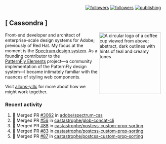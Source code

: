 <p align="right"><a rel="me" href="https://front-end.social/@castastrophe">
    <img alt="followers" title="Follow me on Mastodon" src="https://img.shields.io/mastodon/follow/109297102751309835?domain=https%3A%2F%2Ffront-end.social&label=Follow&logo=mastodon&logoColor=white&style=for-the-badge&labelColor=008080&color=006969"/></a>
  <a href="https://codepen.io/castastrophe/">
    <img alt="followers" title="Follow me on CodePen" src="https://img.shields.io/badge/23-1?color=640464&labelColor=7c007c&style=for-the-badge&logo=codepen&label=Follow"/></a>
<a href="https://castastrophe.medium.com/">
    <img alt="publishing" title="View articles on Medium" src="https://img.shields.io/badge/107-1?color=666&labelColor=444&label=subscribe&logo=medium&logoColor=white&style=for-the-badge"/></a>
</p>

## [&nbsp;Cassondra&nbsp;]

<img align="right" src="https://github-production-user-asset-6210df.s3.amazonaws.com/1840295/253016758-ba468774-1cd3-42c2-8f43-947b5eeb5edf.png" height="200" alt="A circular logo of a coffee cup viewed from above; abstract, dark outlines with hints of teal and creamy tones">

Front-end developer and architect of enterprise-scale design systems for Adobe; previously of Red Hat. My focus at the moment is the [Spectrum design system](https://github.com/adobe/spectrum-css). As a founding contributor to the [PatternFly&nbsp;Elements](https://github.com/patternfly/patternfly-elements) project&mdash;a community implementation of the PatternFly design system&mdash;I became intimately familiar with the nuances of styling web components.

Visit [allons-y.llc](http://allons-y.llc/) for more about how we might work together.

### Recent activity

<!--START_SECTION:activity-->
1. 🎉 Merged PR [#3062](https://github.com/adobe/spectrum-css/pull/3062) in [adobe/spectrum-css](https://github.com/adobe/spectrum-css)
2. 🎉 Merged PR [#56](https://github.com/castastrophe/glob-concat-cli/pull/56) in [castastrophe/glob-concat-cli](https://github.com/castastrophe/glob-concat-cli)
3. 🎉 Merged PR [#88](https://github.com/castastrophe/postcss-custom-prop-sorting/pull/88) in [castastrophe/postcss-custom-prop-sorting](https://github.com/castastrophe/postcss-custom-prop-sorting)
4. 🎉 Merged PR [#83](https://github.com/castastrophe/postcss-custom-prop-sorting/pull/83) in [castastrophe/postcss-custom-prop-sorting](https://github.com/castastrophe/postcss-custom-prop-sorting)
5. 🎉 Merged PR [#87](https://github.com/castastrophe/postcss-custom-prop-sorting/pull/87) in [castastrophe/postcss-custom-prop-sorting](https://github.com/castastrophe/postcss-custom-prop-sorting)
<!--END_SECTION:activity-->
